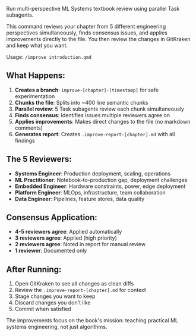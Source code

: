 Run multi-perspective ML Systems textbook review using parallel Task subagents.

This command reviews your chapter from 5 different engineering perspectives simultaneously, finds consensus issues, and applies improvements directly to the file. You then review the changes in GitKraken and keep what you want.

Usage: `/improve introduction.qmd`

## What Happens:

1. **Creates a branch**: `improve-[chapter]-[timestamp]` for safe experimentation
2. **Chunks the file**: Splits into ~400 line semantic chunks 
3. **Parallel review**: 5 Task subagents review each chunk simultaneously
4. **Finds consensus**: Identifies issues multiple reviewers agree on
5. **Applies improvements**: Makes direct changes to the file (no markdown comments)
6. **Generates report**: Creates `.improve-report-[chapter].md` with all findings

## The 5 Reviewers:

- **Systems Engineer**: Production deployment, scaling, operations
- **ML Practitioner**: Notebook-to-production gap, deployment challenges  
- **Embedded Engineer**: Hardware constraints, power, edge deployment
- **Platform Engineer**: MLOps, infrastructure, team collaboration
- **Data Engineer**: Pipelines, feature stores, data quality

## Consensus Application:

- **4-5 reviewers agree**: Applied automatically
- **3 reviewers agree**: Applied (high priority)
- **2 reviewers agree**: Noted in report for manual review
- **1 reviewer**: Documented only

## After Running:

1. Open GitKraken to see all changes as clean diffs
2. Review the `.improve-report-[chapter].md` for context
3. Stage changes you want to keep
4. Discard changes you don't like
5. Commit when satisfied

The improvements focus on the book's mission: teaching practical ML systems engineering, not just algorithms.